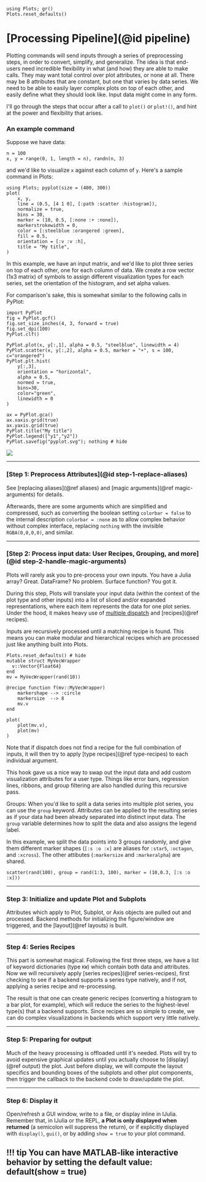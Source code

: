 ```@setup pipeline
using Plots; gr()
Plots.reset_defaults()
```

# [Processing Pipeline](@id pipeline)

Plotting commands will send inputs through a series of preprocessing steps, in order to convert, simplify, and generalize. The idea is that end-users need incredible flexibility in what (and how) they are able to make calls.  They may want total control over plot attributes, or none at all.  There may be 8 attributes that are constant, but one that varies by data series.  We need to be able to easily layer complex plots on top of each other, and easily define what they should look like.  Input data might come in any form.

I'll go through the steps that occur after a call to `plot()` or `plot!()`, and hint at the power and flexibility that arises.

### An example command

Suppose we have data:

```@example pipeline; continued = true
n = 100
x, y = range(0, 1, length = n), randn(n, 3)
```

and we'd like to visualize `x` against each column of `y`.  Here's a sample command in Plots:

```@example pipeline
using Plots; pyplot(size = (400, 300))
plot(
    x, y,
    line = (0.5, [4 1 0], [:path :scatter :histogram]),
    normalize = true,
    bins = 30,
    marker = (10, 0.5, [:none :+ :none]),
    markerstrokewidth = 0,
    color = [:steelblue :orangered :green],
    fill = 0.5,
    orientation = [:v :v :h],
    title = "My title",
)
```

In this example, we have an input matrix, and we'd like to plot three series on top of each other, one for each column of data.
We create a row vector (1x3 matrix) of symbols to assign different visualization types for each series, set the orientation of the histogram, and set
alpha values.

For comparison's sake, this is somewhat similar to the following calls in PyPlot:

```@example pipeline
import PyPlot
fig = PyPlot.gcf()
fig.set_size_inches(4, 3, forward = true)
fig.set_dpi(100)
PyPlot.clf()

PyPlot.plot(x, y[:,1], alpha = 0.5, "steelblue", linewidth = 4)
PyPlot.scatter(x, y[:,2], alpha = 0.5, marker = "+", s = 100, c="orangered")
PyPlot.plt.hist(
    y[:,3],
    orientation = "horizontal",
    alpha = 0.5,
    normed = true,
    bins=30,
    color="green",
    linewidth = 0
)

ax = PyPlot.gca()
ax.xaxis.grid(true)
ax.yaxis.grid(true)
PyPlot.title("My title")
PyPlot.legend(["y1","y2"])
PyPlot.savefig("pyplot.svg"); nothing # hide
```
![](pyplot.svg)

---



### [Step 1: Preprocess Attributes](@id step-1-replace-aliases)

See [replacing aliases](@ref aliases) and [magic arguments](@ref magic-arguments) for details.

Afterwards, there are some arguments which are simplified and compressed, such as converting the boolean setting `colorbar = false` to the internal description `colorbar = :none` as to allow complex behavior without complex interface, replacing `nothing` with the invisible `RGBA(0,0,0,0)`, and similar.

---



### [Step 2: Process input data: User Recipes, Grouping, and more](@id step-2-handle-magic-arguments)

Plots will rarely ask you to pre-process your own inputs.  You have a Julia array? Great.  DataFrame? No problem.  Surface function? You got it.

During this step, Plots will translate your input data (within the context of the plot type and other inputs) into a list of sliced and/or expanded representations,
where each item represents the data for one plot series.  Under the hood, it makes heavy use of [multiple dispatch](http://docs.julialang.org/en/release-0.4/manual/methods/) and [recipes](@ref recipes).

Inputs are recursively processed until a matching recipe is found.  This means you can make modular and hierarchical recipes which are processed just like anything built into Plots.

```@example pipeline
Plots.reset_defaults() # hide
mutable struct MyVecWrapper
  v::Vector{Float64}
end
mv = MyVecWrapper(rand(10))

@recipe function f(mv::MyVecWrapper)
    markershape --> :circle
    markersize  --> 8
    mv.v
end

plot(
    plot(mv.v),
    plot(mv)
)
```

Note that if dispatch does not find a recipe for the full combination of inputs, it will then try to apply [type recipes](@ref type-recipes) to each individual argument.

This hook gave us a nice way to swap out the input data and add custom visualization attributes for a user type.  Things like error bars, regression lines, ribbons, and group filtering are also handled during this recursive pass.

Groups: When you'd like to split a data series into multiple plot series, you can use the `group` keyword.  Attributes can be applied to the resulting series as if your data had been already separated into distinct input data.  The `group` variable determines how to split the data and also assigns the legend label.

In this example, we split the data points into 3 groups randomly, and give them different marker shapes (`[:s :o :x]` are aliases for `:star5`, `:octagon`, and `:xcross`). The other attibutes (`:markersize` and `:markeralpha`) are shared.

```@example pipeline
scatter(rand(100), group = rand(1:3, 100), marker = (10,0.3, [:s :o :x]))
```

---



### Step 3:  Initialize and update Plot and Subplots

Attributes which apply to Plot, Subplot, or Axis objects are pulled out and processed.  Backend methods for initializing the figure/window are triggered, and the [layout](@ref layouts) is built.


---



### Step 4: Series Recipes

This part is somewhat magical.  Following the first three steps, we have a list of keyword dictionaries (type `KW`) which contain both data and attributes.  Now we will recursively apply [series recipes](@ref series-recipes), first checking to see if a backend supports a series type natively, and if not, applying a series recipe and re-processing.

The result is that one can create generic recipes (converting a histogram to a bar plot, for example), which will reduce the series to the highest-level type(s) that a backend supports.  Since recipes are so simple to create, we can do complex visualizations in backends which support very little natively.

---



### Step 5: Preparing for output

Much of the heavy processing is offloaded until it's needed.  Plots will try to avoid expensive graphical updates until you actually choose to [display](@ref output) the plot.  Just before display, we will compute the layout specifics and bounding boxes of the subplots and other plot components, then trigger the callback to the backend code to draw/update the plot.

---




### Step 6: Display it

Open/refresh a GUI window, write to a file, or display inline in IJulia.  Remember that, in IJulia or the REPL, **a Plot is only displayed when returned** (a semicolon will suppress the return), or if explicitly displayed with `display()`, `gui()`, or by adding `show = true` to your plot command.

!!! tip
    You can have MATLAB-like interactive behavior by setting the default value: default(show = true)
---
